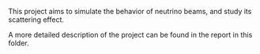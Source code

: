 This project aims to simulate the behavior of neutrino beams, and study its scattering effect.

A more detailed description of the project can be found in the report in this folder.
